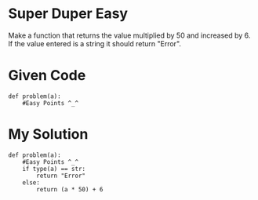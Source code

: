 # Super Duper Easy

Make a function that returns the value multiplied by 50 and increased by 6. If the value entered is a string it should return "Error".

# Given Code

```{python}
def problem(a):
    #Easy Points ^_^
```

# My Solution

```{python}
def problem(a):
    #Easy Points ^_^
    if type(a) == str:
        return "Error"
    else: 
        return (a * 50) + 6
```
